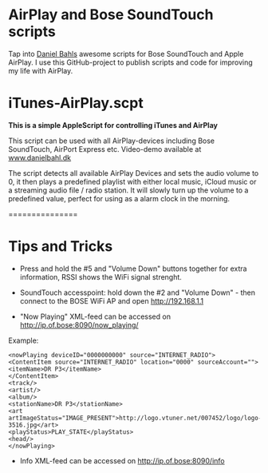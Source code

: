 # AirPlay and Bose SoundTouch scripts

Tap into [Daniel Bahls](http://www.danielbahl.dk/) awesome scripts for Bose SoundTouch and Apple AirPlay. I use this GitHub-project to publish scripts and code for improving my life with AirPlay.


# iTunes-AirPlay.scpt 

**This is a simple AppleScript for controlling iTunes and AirPlay**

This script can be used with all AirPlay-devices including Bose SoundTouch, AirPort Express etc.
Video-demo available at www.danielbahl.dk

The script detects all available AirPlay Devices and sets the audio volume to 0, it then plays a predefined playlist with either local music, iCloud music or a streaming audio file / radio station. It will slowly turn up the volume to a predefined value, perfect for using as a alarm clock in the morning.

===============

# Tips and Tricks

*  Press and hold the #5 and "Volume Down" buttons together for extra information, RSSI shows the WiFi signal strenght.

*  SoundTouch accesspoint: hold down the #2 and "Volume Down" - then connect to the BOSE WiFi AP and open http://192.168.1.1

*  "Now Playing" XML-feed can be accessed on http://ip.of.bose:8090/now_playing/

Example: 
```
<nowPlaying deviceID="0000000000" source="INTERNET_RADIO">
<ContentItem source="INTERNET_RADIO" location="0000" sourceAccount="">
<itemName>DR P3</itemName>
</ContentItem>
<track/>
<artist/>
<album/>
<stationName>DR P3</stationName>
<art artImageStatus="IMAGE_PRESENT">http://logo.vtuner.net/007452/logo/logo-3516.jpg</art>
<playStatus>PLAY_STATE</playStatus>
<head/>
</nowPlaying>
```
* Info XML-feed can be accessed on http://ip.of.bose:8090/info
